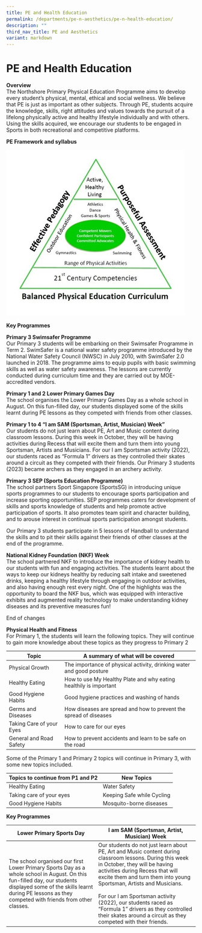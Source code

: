 ```yaml
---
title: PE and Health Education
permalink: /departments/pe-n-aesthetics/pe-n-health-education/
description: ""
third_nav_title: PE and Aesthetics
variant: markdown
---
```

# **PE and Health Education**

**Overview**  
The Northshore Primary Physical Education Programme aims to develop every student’s physical, mental, ethical and social wellness. We believe that PE is just as important as other subjects.  Through PE, students acquire the knowledge, skills, right attitudes and values towards the pursuit of a lifelong physically active and healthy lifestyle individually and with others. Using the skills acquired, we encourage our students to be engaged in Sports in both recreational and competitive platforms.

**PE Framework and syllabus**

![](/images/PE_Pic01.jpg)

**Key Programmes**  

**Primary 3 Swimsafer Programme**  
Our Primary 3 students will be embarking on their Swimsafer Programme in Term 2. SwimSafer is a national water safety programme introduced by the National Water Safety Council (NWSC) in July 2010, with SwimSafer 2.0 launched in 2018. The programme aims to equip pupils with basic swimming skills as well as water safety awareness. The lessons are currently conducted during curriculum time and they are carried out by MOE-accredited vendors.

**Primary 1 and 2 Lower Primary Games Day**   
The school organises the Lower Primary Games Day as a whole school in August. On this fun-filled day, our students displayed some of the skills learnt during PE lessons as they competed with friends from other classes.

**Primary 1 to 4 “I am SAM (Sportsman, Artist, Musician) Week”**  
Our students do not just learn about PE, Art and Music content during classroom lessons. During this week in October, they will be having activities during Recess that will excite them and turn them into young Sportsman, Artists and Musicians. For our I am Sportsman activity (2022), our students raced as “Formula 1” drivers as they controlled their skates around a circuit as they competed with their friends. Our Primary 3 students (2023) became archers as they engaged in an archery activity.

**Primary 3 SEP (Sports Education Programme)**  
The school partners Sport Singapore (SportsSG) in introducing unique sports programmes to our students to encourage sports participation and increase sporting opportunities. SEP programmes caters for development of skills and sports knowledge of students and help promote active participation of sports. It also promotes team spirit and character building, and to arouse interest in continual sports participation amongst students.   

Our Primary 3 students participate in 5 lessons of Handball to understand the skills and to pit their skills against their friends of other classes at the end of the programme. 

**National Kidney Foundation (NKF) Week**  
The school partnered NKF to introduce the importance of kidney health to our students with fun and engaging activities. The students learnt about the ways to keep our kidneys healthy by reducing salt intake and sweetened drinks, keeping a healthy lifestyle through engaging in outdoor activities, and also having enough rest every night. One of the highlights was the opportunity to board the NKF bus, which was equipped with interactive exhibits and augmented reality technology to make understanding kidney diseases and its preventive measures fun!

End of changes

**Physical Health and Fitness**  
For Primary 1, the students will learn the following topics. They will continue to gain more knowledge about these topics as they progress to Primary 2

| Topic 	| A summary of what will be covered 	|
|---	|---	|
| Physical Growth 	| The importance of physical activity, drinking water and good posture 	|
| Healthy Eating 	| How to use My Healthy Plate  and why eating healthily is important 	|
| Good Hygiene Habits 	| Good hygiene practices and washing of hands 	|
| Germs and Diseases 	| How diseases are spread and how to prevent the spread of diseases 	|
| Taking Care of your Eyes 	| How to care for our eyes 	|
| General and Road Safety 	| How to prevent accidents and learn to be safe on the road 	|

Some of the Primary 1 and Primary 2 topics will continue in Primary 3, with some new topics included.

| Topics to continue from P1 and P2 	| New Topics 	|
|---	|---	|
| Healthy Eating	 | Water Safety  |
| Taking care of your eyes  | Keeping Safe while Cycling 	|
| Good Hygiene Habits 	| Mosquito-borne diseases 	|

**Key Programmes**

| Lower Primary Sports Day 	| I am SAM (Sportsman, Artist, Musician) Week 	|
|---	|---	|
| The school organised our first Lower Primary Sports Day as a whole school in August. On this fun-filled day, our students displayed some of the skills learnt during PE lessons as they competed with friends from other classes. 	| Our students do not just learn about PE, Art and Music content during classroom lessons. During this week in October, they will be having activities during Recess that will excite them and turn them into young Sportsman, Artists and Musicians. <br><br> For our I am Sportsman activity (2022), our students raced as “Formula 1” drivers as they controlled their skates around a circuit as they competed with their friends. 	|